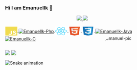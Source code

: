 ### Hi I am Emanuellk 👋

<div align="center">
  <a href="https://github.com/Emanuellk">
  <img height="180em" src="https://github-readme-stats.vercel.app/api?username=Emanuellk&show_icons=true&theme=synthwave&include_all_commits=true&count_private=true"/>
  <img height="180em" src="https://github-readme-stats.vercel.app/api/top-langs/?username=Emanuellk&layout=compact&langs_count=7&theme=synthwave"/>
</div>
<div style="display: inline_block"><br>
  <img align="center" alt="Emanuellk-Js" height="30" width="40" src="https://raw.githubusercontent.com/devicons/devicon/master/icons/javascript/javascript-plain.svg">
  <img align="center" alt="Emanuellk-Php" height="30" width="40" src="https://cdn.jsdelivr.net/gh/devicons/devicon/icons/php/php-original.svg">
  <img align="center" alt="Emanuellk-React" height="30" width="40" src="https://raw.githubusercontent.com/devicons/devicon/master/icons/react/react-original.svg">
  <img align="center" alt="Emanuellk-HTML" height="30" width="40" src="https://raw.githubusercontent.com/devicons/devicon/master/icons/html5/html5-original.svg">
  <img align="center" alt="Emanuellk-CSS" height="30" width="40" src="https://raw.githubusercontent.com/devicons/devicon/master/icons/css3/css3-original.svg">
  <img align="center" alt="Emanuellk-Java" height="30" width="40" src="https://cdn.jsdelivr.net/gh/devicons/devicon/icons/java/java-original.svg">
  <img align="center" alt="Emanuellk-C" height="30" width="40" src="https://cdn.jsdelivr.net/gh/devicons/devicon/icons/c/c-original.svg">
  <img align="right" alt="Emanuel-pic" height="100" width="190" style="border-radius:50px;"
    src="https://c.tenor.com/GfSX-u7VGM4AAAAC/coding.gif">
</div>
  
##
<div> 
  <a href = "mailto:emanuel.maggiolk@gmail.com"><img src="https://img.shields.io/badge/-Gmail-%23333?style=for-the-badge&logo=gmail&logoColor=white" target="_blank"></a>
  <a href="https://www.linkedin.com/in/emanuel-maggio/" target="_blank"><img src="https://img.shields.io/badge/-LinkedIn-%230077B5?style=for-the-badge&logo=linkedin&logoColor=white" target="_blank"></a> 
  
  ![Snake animation](https://github.com/Emanuellk/Emanuellk/blob/output/github-contribution-grid-snake.svg)
  
</div>
